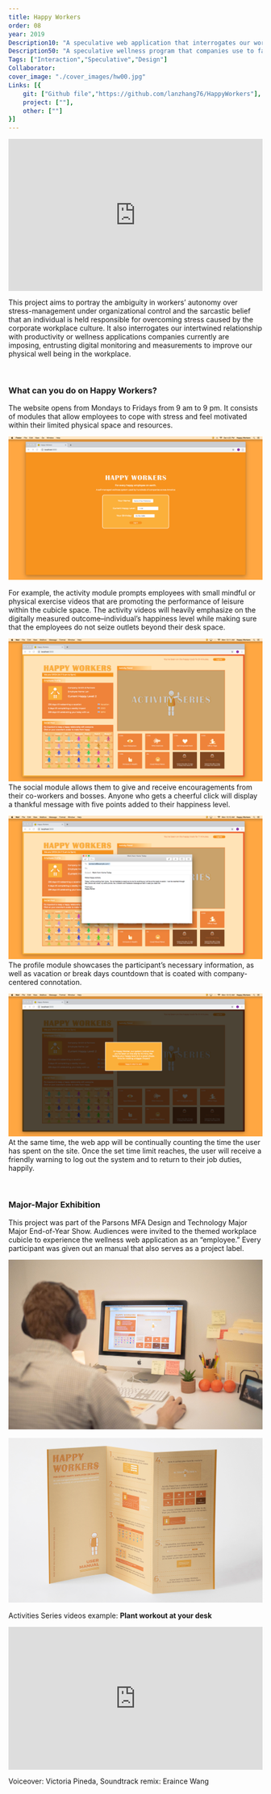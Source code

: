 ```yaml
---
title: Happy Workers
order: 08
year: 2019
Description10: "A speculative web application that interrogates our workplace stress autonomy"
Description50: "A speculative wellness program that companies use to facilitate employees' autonomy over their workplace stress management"
Tags: ["Interaction","Speculative","Design"]
Collaborator:
cover_image: "./cover_images/hw00.jpg"
Links: [{
    git: ["Github file","https://github.com/lanzhang76/HappyWorkers"],
    project: [""],
    other: [""]
}]
---
```


<!-- ![cover](./cover_images/hw00.jpg) -->
<div style="padding-top: 59.71%; position: relative; overflow: hidden;"><iframe frameborder="0" allowfullscreen="" scrolling="no" allow="autoplay;fullscreen" src="https://onelineplayer.com/player.html?autoplay=true&autopause=false&muted=true&loop=true&url=https%3A%2F%2Fwww.dropbox.com%2Fs%2Fwixzjj228c6cbke%2Fhappyworkers.mov%3Fraw%3D1&poster=&time=false&progressBar=false&overlay=false&muteButton=false&fullscreenButton=false&style=light&quality=auto&playButton=false" style="position: absolute; height: 100%; width: 100%; left: 0px; top: 0px;"></iframe></div>

This project aims to portray the ambiguity in workers’ autonomy  over stress-management under organizational control and the sarcastic belief that an individual is held responsible for overcoming stress caused by the corporate workplace culture. It also interrogates our intertwined relationship with productivity or wellness applications companies currently are imposing, entrusting digital monitoring and measurements to improve our physical well being in the workplace.

<br>

### What can you do on Happy Workers?
The website opens from Mondays to Fridays from 9 am to 9 pm. It consists of modules that allow employees to cope with stress and feel motivated within their limited physical space and resources. 

![log-in_img](./content_images/happy00.png)

For example, the activity module prompts employees with small mindful or physical exercise videos that are promoting the performance of leisure within the cubicle space. The activity videos will heavily emphasize on the digitally measured outcome–individual’s happiness level while making sure that the employees do not seize outlets beyond their desk space. 

![full_interface](./content_images/happy01.png)
The social module allows them to give and receive encouragements from their co-workers and bosses. Anyone who gets a cheerful click will display a thankful message with five points added to their happiness level. 

![email](./content_images/happy02.png)
The profile module showcases the participant’s necessary information, as well as vacation or break days countdown that is coated with company-centered connotation. 

![logout](./content_images/happy03.png)
At the same time, the web app will be continually counting the time the user has spent on the site. Once the set time limit reaches, the user will receive a friendly warning to log out the system and to return to their job duties, happily.

<br>

### Major-Major Exhibition
This project was part of the Parsons MFA Design and Technology Major Major End-of-Year Show. Audiences were invited to the themed workplace cubicle to experience the wellness web application as an “employee.” Every participant was given out an manual that also serves as a project label.
<br>

![Setup](./content_images/happy05.jpg)

![brochure](./content_images/happy04.png)

Activities Series videos example: <b> Plant workout at your desk</b>
<div style="padding-top: 56.25%; position: relative; overflow: hidden;"><iframe frameborder="0" allowfullscreen="" scrolling="no" allow="autoplay;fullscreen" src="https://onelineplayer.com/player.html?autoplay=false&autopause=false&muted=false&loop=false&url=https%3A%2F%2Fwww.dropbox.com%2Fs%2Fvnug6sblmwtgb39%2Fhappyworkers_plant.mp4%3Fraw%3D1&poster=&time=true&progressBar=true&overlay=true&muteButton=true&fullscreenButton=false&style=light&quality=auto&playButton=true" style="position: absolute; height: 100%; width: 100%; left: 0px; top: 0px;"></iframe></div>
<p class="caption"> Voiceover: Victoria Pineda, Soundtrack remix: Eraince Wang</p>



